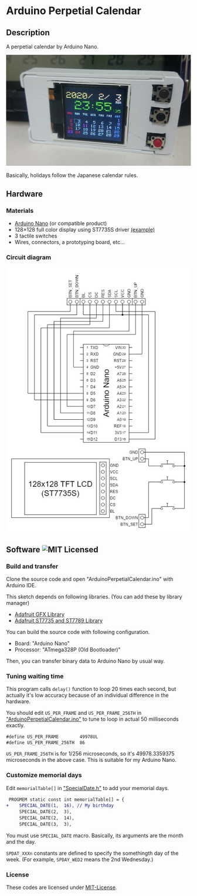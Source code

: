 # Arduino Perpetial Calendar

## Description

A perpetial calendar by Arduino Nano.

![Picture](etc/picture.jpg)

Basically, holidays follow the Japanese calendar rules.

## Hardware

### Materials

* [Arduino Nano](https://store.arduino.cc/usa/arduino-nano) (or compatible product)
* 128&times;128 full color display using ST7735S driver [(example)](https://www.tindie.com/products/joylife/144-128x128-full-color-tft-lcd-display-module/)
* 3 tactile switches
* Wires, connectors, a prototyping board, etc...

### Circuit diagram

![Circuit diagram](etc/circuit.png)

## Software ![MIT Licensed](https://img.shields.io/badge/license-MIT-blue.svg)

### Build and transfer

Clone the source code and open "ArduinoPerpetialCalendar.ino" with Arduino IDE.

This sketch depends on following libraries. (You can add these by library manager)

* [Adafruit GFX Library](https://github.com/adafruit/Adafruit-GFX-Library)
* [Adafruit ST7735 and ST7789 Library](https://github.com/adafruit/Adafruit-ST7735-Library)

You can build the source code with following configuration.

* Board: "Arduino Nano"
* Processor: "ATmega328P (Old Bootloader)"

Then, you can transfer binary data to Arduino Nano by usual way.

### Tuning waiting time

This program calls `delay()` function to loop 20 times each second, but actually it's low accuracy because of an individual difference in the hardware.

You should edit `US_PER_FRAME` and `US_PER_FRAME_256TH` in ["ArduinoPerpetialCalendar.ino"](ArduinoPerpetialCalendar.ino#L24-L25) to tune to loop in actual 50 milliseconds exactly.

```
#define US_PER_FRAME        49978UL
#define US_PER_FRAME_256TH  86
```

`US_PER_FRAME_256TH` is for 1/256 microseconds, so it's 49978.3359375‬ microseconds in the above case. This is suitable for my Arduino Nano.

### Customize memorial days

Edit `memorialTable[]` in ["SpecialDate.h"](SpecialDate.h#L35-L47) to add your memorial days.

```diff
 PROGMEM static const int memorialTable[] = {
+    SPECIAL_DATE(1,  16), // My birthday
     SPECIAL_DATE(2,  3),
     SPECIAL_DATE(2,  14),
     SPECIAL_DATE(3,  3),
```

You must use `SPECIAL_DATE` macro. Basically, its arguments are the month and the day.

`SPDAT_XXXn` constants are defined to specify the somethingth day of the week. (For example, `SPDAY_WED2` means the 2nd Wednesday.)

### License

These codes are licensed under [MIT-License](LICENSE).
